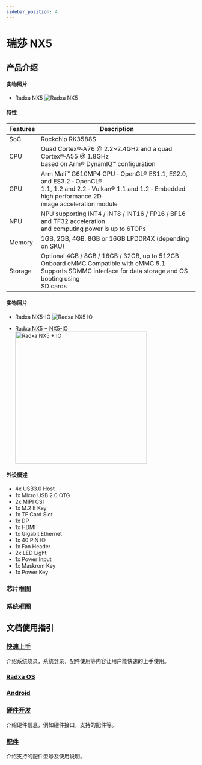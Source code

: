 ```yaml
---
sidebar_position: 4
---
```


# 瑞莎 NX5

## 产品介绍

<Tabs queryString="target">
  <TabItem value="nx5" label="NX5 核心板">

#### 实物照片

- Radxa NX5
  ![Radxa NX5](/img/nx5/nx5-overview.webp)

#### 特性

| Features | Description                                                                                                                                                                   |
| -------- | ----------------------------------------------------------------------------------------------------------------------------------------------------------------------------- |
| SoC      | Rockchip RK3588S                                                                                                                                                              |
| CPU      | Quad Cortex®‑A76 @ 2.2~2.4GHz and a quad Cortex®‑A55 @ 1.8GHz<br/>based on Arm® DynamIQ™ configuration                                                                    |
| GPU      | Arm Mali™ G610MP4 GPU ‑ OpenGL® ES1.1, ES2.0, and ES3.2 ‑ OpenCL®<br/>1.1, 1.2 and 2.2 ‑ Vulkan® 1.1 and 1.2 ‑ Embedded high performance 2D<br/>image acceleration module |
| NPU      | NPU supporting INT4 / INT8 / INT16 / FP16 / BF16 and TF32 acceleration<br/>and computing power is up to 6TOPs                                                                 |
| Memory   | 1GB, 2GB, 4GB, 8GB or 16GB LPDDR4X (depending on SKU)                                                                                                                         |
| Storage  | Optional 4GB / 8GB / 16GB / 32GB, up to 512GB Onboard eMMC Compatible with eMMC 5.1<br />Supports SDMMC interface for data storage and OS booting using<br />SD cards         |

</TabItem>

<TabItem value="nx5-io-board" label="NX5 底板">

#### 实物照片

- Radxa NX5-IO
  ![Radxa NX5 IO](/img/nx5/nx5-io/nx5-io-overview.webp)

- Radxa NX5 + NX5-IO
  <img src="/img/nx5/nx5-io/nx5-io-with-module.webp" width = "350" alt="Radxa NX5 + IO" />

#### 外设概述

- 4x USB3.0 Host
- 1x Micro USB 2.0 OTG
- 2x MIPI CSI
- 1x M.2 E Key
- 1x TF Card Slot
- 1x DP
- 1x HDMI
- 1x Gigabit Ethernet
- 1x 40 PIN IO
- 1x Fan Header
- 2x LED Light
- 1x Power Input
- 1x Maskrom Key
- 1x Power Key

</TabItem>

</Tabs>

### 芯片框图

### 系统框图

## 文档使用指引

### [快速上手](/compute-module/nx5/getting-started)

介绍系统烧录，系统登录，配件使用等内容让用户能快速的上手使用。

### [Radxa OS](/compute-module/nx5/radxa-os)

### [Android](/compute-module/nx5/android)

### [硬件开发](/compute-module/nx5/hardware)

介绍硬件信息，例如硬件接口，支持的配件等。

### [配件](/compute-module/nx5/accessories)

介绍支持的配件型号及使用说明。
